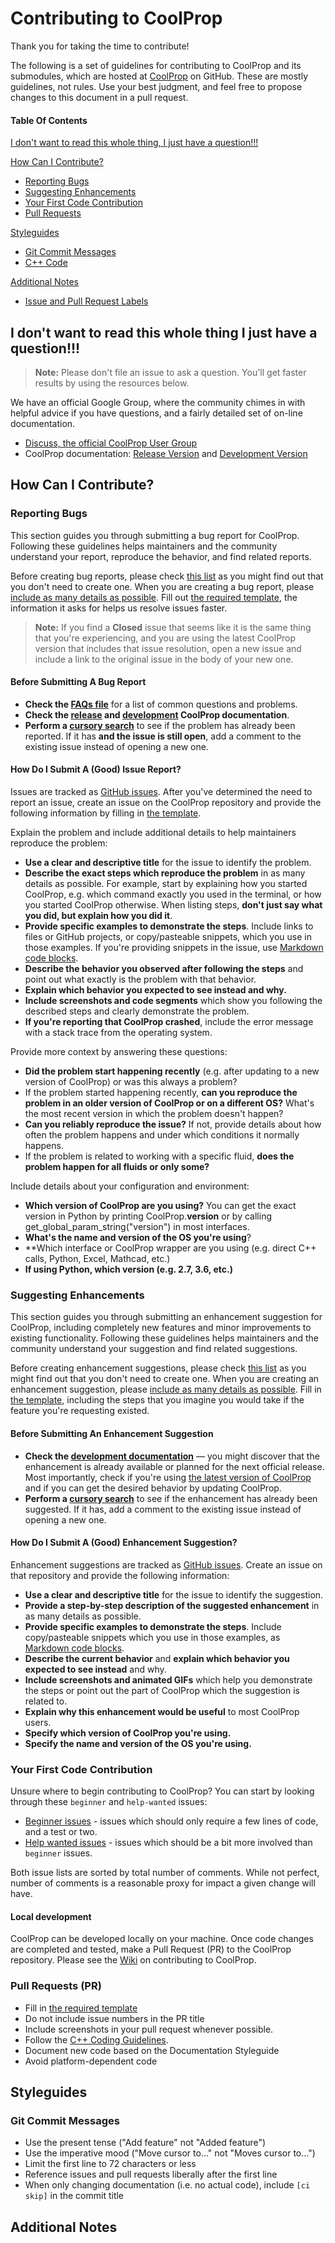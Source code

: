 # Contributing to CoolProp

Thank you for taking the time to contribute!

The following is a set of guidelines for contributing to CoolProp and its submodules, which are hosted at [CoolProp](https://github.com/CoolProp) on GitHub. These are mostly guidelines, not rules. Use your best judgment, and feel free to propose changes to this document in a pull request.

#### Table Of Contents

[I don't want to read this whole thing, I just have a question!!!](#i-dont-want-to-read-this-whole-thing-i-just-have-a-question)

[How Can I Contribute?](#how-can-i-contribute)
  * [Reporting Bugs](#reporting-bugs)
  * [Suggesting Enhancements](#suggesting-enhancements)
  * [Your First Code Contribution](#your-first-code-contribution)
  * [Pull Requests](#pull-requests-prs)

[Styleguides](#styleguides)
  * [Git Commit Messages](#git-commit-messages)
  * [C++ Code](#C++-Code-Style-Guidance)

[Additional Notes](#additional-notes)
  * [Issue and Pull Request Labels](#issue-and-pull-request-labels)

## I don't want to read this whole thing I just have a question!!!

> **Note:** Please don't file an issue to ask a question. You'll get faster results by using the resources below.

We have an official Google Group, where the community chimes in with helpful advice if you have questions, and a fairly detailed set of on-line documentation.

* [Discuss, the official CoolProp User Group](https://goo.gl/Pa7FBT)
* CoolProp documentation: [Release Version](http://www.coolprop.org) and [Development Version](http://www.coolprop.org/dev)

## How Can I Contribute?

### Reporting Bugs

This section guides you through submitting a bug report for CoolProp. Following these guidelines helps maintainers and the community understand your report, reproduce the behavior, and find related reports.

Before creating bug reports, please check [this list](#before-submitting-a-bug-report) as you might find out that you don't need to create one. When you are creating a bug report, please [include as many details as possible](#how-do-i-submit-a-good-issue-report). Fill out [the required template](ISSUE_TEMPLATE.md), the information it asks for helps us resolve issues faster.

> **Note:** If you find a **Closed** issue that seems like it is the same thing that you're experiencing, and you are using the latest CoolProp version that includes that issue resolution, open a new issue and include a link to the original issue in the body of your new one.

#### Before Submitting A Bug Report

* **Check the [FAQs file](https://github.com/CoolProp/CoolProp/FAQ.md)** for a list of common questions and problems.
* **Check the [release](http://www.CoolProp.org) and [development](http://www.CoolProp.org) CoolProp documentation**.
* **Perform a [cursory search](https://github.com/search?q=+is%3Aissue+user%3ACoolProp)** to see if the problem has already been reported. If it has **and the issue is still open**, add a comment to the existing issue instead of opening a new one.

#### How Do I Submit A (Good) Issue Report?

Issues are tracked as [GitHub issues](https://guides.github.com/features/issues/). After you've determined the need to report an issue, create an issue on the CoolProp repository and provide the following information by filling in [the template](ISSUE_TEMPLATE.md).

Explain the problem and include additional details to help maintainers reproduce the problem:

* **Use a clear and descriptive title** for the issue to identify the problem.
* **Describe the exact steps which reproduce the problem** in as many details as possible. For example, start by explaining how you started CoolProp, e.g. which command exactly you used in the terminal, or how you started CoolProp otherwise. When listing steps, **don't just say what you did, but explain how you did it**. 
* **Provide specific examples to demonstrate the steps**. Include links to files or GitHub projects, or copy/pasteable snippets, which you use in those examples. If you're providing snippets in the issue, use [Markdown code blocks](https://help.github.com/articles/markdown-basics/#multiple-lines).
* **Describe the behavior you observed after following the steps** and point out what exactly is the problem with that behavior.
* **Explain which behavior you expected to see instead and why.**
* **Include screenshots and code segments** which show you following the described steps and clearly demonstrate the problem. 
* **If you're reporting that CoolProp crashed**, include the error message with a stack trace from the operating system.

Provide more context by answering these questions:

* **Did the problem start happening recently** (e.g. after updating to a new version of CoolProp) or was this always a problem?
* If the problem started happening recently, **can you reproduce the problem in an older version of CoolProp or on a different OS?** What's the most recent version in which the problem doesn't happen? 
* **Can you reliably reproduce the issue?** If not, provide details about how often the problem happens and under which conditions it normally happens.
* If the problem is related to working with a specific fluid, **does the problem happen for all fluids or only some?**

Include details about your configuration and environment:

* **Which version of CoolProp are you using?** You can get the exact version in Python by printing CoolProp.__version__ or by calling get_global_param_string("version") in most interfaces.  
* **What's the name and version of the OS you're using**?  
* **Which interface or CoolProp wrapper are you using (e.g. direct C++ calls, Python, Excel, Mathcad, etc.)  
* **If using Python, which version (e.g. 2.7, 3.6, etc.)**  

### Suggesting Enhancements

This section guides you through submitting an enhancement suggestion for CoolProp, including completely new features and minor improvements to existing functionality. Following these guidelines helps maintainers and the community understand your suggestion and find related suggestions.

Before creating enhancement suggestions, please check [this list](#before-submitting-an-enhancement-suggestion) as you might find out that you don't need to create one. When you are creating an enhancement suggestion, please [include as many details as possible](#how-do-i-submit-a-good-enhancement-suggestion). Fill in [the template](ISSUE_TEMPLATE.md), including the steps that you imagine you would take if the feature you're requesting existed.

#### Before Submitting An Enhancement Suggestion

* **Check the [development documentation](http://www.coolprop.org/dev)** — you might discover that the enhancement is already available or planned for the next official release. Most importantly, check if you're using [the latest version of CoolProp](http://www.coolprop.org/dev/coolprop/changelog.html) and if you can get the desired behavior by updating CoolProp.  
* **Perform a [cursory search](https://github.com/search?q=+is%3Aissue+label%3Awishlist+user%3ACoolProp)** to see if the enhancement has already been suggested. If it has, add a comment to the existing issue instead of opening a new one.

#### How Do I Submit A (Good) Enhancement Suggestion?

Enhancement suggestions are tracked as [GitHub issues](https://guides.github.com/features/issues/). Create an issue on that repository and provide the following information:

* **Use a clear and descriptive title** for the issue to identify the suggestion.
* **Provide a step-by-step description of the suggested enhancement** in as many details as possible.
* **Provide specific examples to demonstrate the steps**. Include copy/pasteable snippets which you use in those examples, as [Markdown code blocks](https://help.github.com/articles/markdown-basics/#multiple-lines).
* **Describe the current behavior** and **explain which behavior you expected to see instead** and why.
* **Include screenshots and animated GIFs** which help you demonstrate the steps or point out the part of CoolProp which the suggestion is related to. 
* **Explain why this enhancement would be useful** to most CoolProp users. 
* **Specify which version of CoolProp you're using.** 
* **Specify the name and version of the OS you're using.**

### Your First Code Contribution

Unsure where to begin contributing to CoolProp? You can start by looking through these `beginner` and `help-wanted` issues:

* [Beginner issues][beginner] - issues which should only require a few lines of code, and a test or two.
* [Help wanted issues][help-wanted] - issues which should be a bit more involved than `beginner` issues.

Both issue lists are sorted by total number of comments. While not perfect, number of comments is a reasonable proxy for impact a given change will have.

#### Local development

CoolProp can be developed locally on your machine.  Once code changes are completed and tested, make a Pull Request (PR) to the CoolProp repository.  Please see the [Wiki](https://github.com/CoolProp/CoolProp/wiki) on contributing to CoolProp.  

### Pull Requests (PR)

* Fill in [the required template](PULL_REQUEST_TEMPLATE.md)
* Do not include issue numbers in the PR title
* Include screenshots in your pull request whenever possible.
* Follow the [C++ Coding Guidelines](https://github.com/CoolProp/CoolProp/wiki/Coding-Guidelines).
* Document new code based on the Documentation Styleguide
* Avoid platform-dependent code 

## Styleguides

### Git Commit Messages

* Use the present tense ("Add feature" not "Added feature")
* Use the imperative mood ("Move cursor to..." not "Moves cursor to...")
* Limit the first line to 72 characters or less
* Reference issues and pull requests liberally after the first line
* When only changing documentation (i.e. no actual code), include `[ci skip]` in the commit title

## Additional Notes

[beginner]:https://github.com/search?utf8=%E2%9C%93&q=is%3Aopen+is%3Aissue+label%3Abeginner+label%3Ahelp-wanted+user%3ACoolProp+sort%3Acomments-desc
[help-wanted]:https://github.com/search?q=is%3Aopen+is%3Aissue+label%3Ahelp-wanted+user%3ACoolProp+sort%3Acomments-desc+-label%3Abeginner
